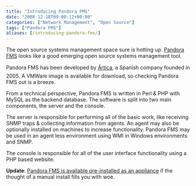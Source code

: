 ```yaml
---
title: "Introducing Pandora FMS"
date: "2008-12-18T09:00:12+00:00"
categories: ["Network Management", "Open Source"]
tags: ["Pandora FMS"]
aliases: [/introducing-pandora-fms/]
---
```


The open source systems management space sure is hotting up. <a href="http://pandorafms.org/">Pandora FMS</a> looks like a good emerging open source systems management tool.

Pandora FMS has been developed by <a href="http://www.artica.es/">Ãrtica</a>, a Spanish company founded in 2005. A VMWare image is available for download, so checking Pandora FMS out is a breeze.

From a technical perspective, Pandora FMS is written in Perl &amp; PHP with MySQL as the backend database. The software is split into two main components, the server and the console.

The server is responsible for performing all of the basic work, like receiving SNMP traps &amp; collecting information from agents. An agent may also be optionally installed on machines to increase functionality. Pandora FMS may be used in an agent less environment using WMI in Windows environments and SNMP.

The console is responsible for all of the user interface functionality using a PHP based website.

<strong>Update</strong>: <a href="http://pandorafms.com/index.php?lang=en&amp;sec=pandora&amp;sec2=appliance">Pandora FMS is available pre-installed as an appliance</a> if the thought of a manual install fills you with woe.
